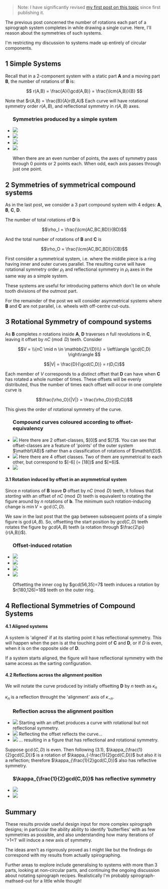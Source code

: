 > Note: I have significantly revised [my first post on this topic](/blog/2020-05-29-Spirograph-Maths-I) since first publishing it.

$\DeclareMathOperator{\lcm}{lcm}$The previous post concerned the number of rotations each part of a spirograph system completes in while drawing a single curve. Here, I'll  reason about the symmetries of such systems.

I'm restricting my discussion to systems made up entirely of circular components.

## 1 Simple Systems

Recall that in a 2-component system with a static part $\mathbf{A}$ and a moving part $\mathbf{B}$, the number of rotations of $\mathbf{B}$ 
is:

$$ r(A,B) = \frac{A}{\gcd(A,B)} = \frac{\lcm(A,B)}{B} $$

Note that $r(A,B) = \frac{B}{A}r(B,A)$
Each curve will have rotational symmetry order $r(A,B)$, and reflectional symmetry in $r(A,B)$ axes.

<div class="centred">
<ul class="captioned two">
<h3>Symmetries produced by a simple system</h3><li>
<img src="/assets/img/blog/spiro-maths-2/1a.jpg"/>
</li><li>
<img src="/assets/img/blog/spiro-maths-2/1b.jpg"/>
</li><li>
<img src="/assets/img/blog/spiro-maths-2/1c.jpg"/>
</li><li>
<img src="/assets/img/blog/spiro-maths-2/1d.jpg"/>
</li><p>
When there are an even number of points, the axes of symmetry pass through 0 points or 2 points each. When odd, each axis passes through just one point.
</p></ul>
</div>

## 2 Symmetries of symmetrical compound systems

As in the last post, we consider a 3 part compound system with 4 edges: $\mathbf{A}$, $\mathbf{B}$, $\mathbf{C}$, $\mathbf{D}$.

The number of total rotations of $\mathbf{D}$ is

$$\rho_I = \frac{\lcm(AC,BC,BD)}{BD}$$

And the total number of rotations of $\mathbf{B}$ and $\mathbf{C}$ is 

$$\rho_O = \frac{\lcm(AC,BC,BD)}{CB}$$

First consider a symmetrical system, i.e. where the middle piece is a ring having inner and outer curves parallel. The resulting curve will have rotational symmetry order $\rho_I$ and reflectional symmetry in $\rho_I$ axes in the same way as a simple system.

These systems are useful for introducing patterns which don't lie on whole tooth divisions of the outmost part.

For the remainder of the post we will consider asymmetrical systems where $\mathbf{B}$ and $\mathbf{C}$ are not parallel, i.e. wheels with off-centre cut-outs.

## 3 Rotational Symmetry of compound systems

As $\mathbf{B}$ completes $n$ rotations inside $\mathbf{A}$, $\mathbf{D}$ traverses $n$ full revolutions in $\mathbf{C}$, leaving it offset by $nC \pmod{D}$ teeth. Consider

$$V = \\{nC \mid n \in \mathbb{Z}/{D}\\} = \left\langle \gcd(C,D) \right\rangle $$

$$|V| = \frac{D}{\gcd(C,D)} = r(D,C)$$

Each member of $V$ corresponds to a distinct offset that $\mathbf{D}$ can have when $\mathbf{C}$ has rotated a whole number of times. These offsets will be evenly distributed, thus the number of times each offset will occur in one complete curve is

$$\frac{\rho_O}{|V|} = \frac{\rho_O}{r(D,C)}$$

This gives the order of rotational symmetry of the curve.

<div class="centred">
<ul class="captioned two">
<h3>Compound curves coloured according to offset-equivalency</h3><li>
<img src="/assets/img/blog/spiro-maths-2/2a.jpg"/>
Here there are 2 offset-classes, $[0]$ and $[7]$. You can see that offset-classes are a feature of 'points' of the outer system $\mathbf{AB}$ rather than a classification of rotations of $\mathbf{D}$.
</li><li>
<img src="/assets/img/blog/spiro-maths-2/2b.jpg"/>
Here there are 4 offset classes. Two of them are symmetrical to each other, but correspond to $[-6] (= [18])$ and $[+6]$.
</li><li>
<img src="/assets/img/blog/spiro-maths-2/2c.jpg"/>
</li></ul>
</div>

#### 3.1 Rotation induced by offset in an asymmetrical system

Since $n$ rotations of $\mathbf{B}$ leave $\mathbf{D}$ offset by $nC \pmod{D}$ teeth, it follows that *starting* with an offset of $nC \pmod{D}$ teeth is equivalent to rotating the figure around by $n$ rotations of $\mathbf{b}$. The minimum such rotation-inducing change is $\min V = \gcd(C,D)$.

We saw in the last post that the gap between subsequent points of a simple figure is $\gcd(A,B)$. So, offsetting the start position by $gcd(C,D)$ teeth rotates the figure by $gcd(A,B)$ teeth (a rotation through $\frac{2\pi}{r(A,B)}$).


<div class="centred">
<ul class="captioned two">
<h3>Offset-induced rotation</h3><li>
<img src="/assets/img/blog/spiro-maths-2/3a.jpg"/>
</li><li>
<img src="/assets/img/blog/spiro-maths-2/3b.jpg"/>
</li><li>
<img src="/assets/img/blog/spiro-maths-2/3c.jpg"/>
</li><li>
<img src="/assets/img/blog/spiro-maths-2/3d.jpg"/>
</li><p>Offsetting the inner cog by $gcd(56,35)=7$ teeth induces a rotation by $r(180,126)=18$ teeth on the outer ring.</p></ul>
</div>

## 4 Reflectional Symmetries of Compound Systems

#### 4.1 Aligned systems

A system is 'aligned' if at its starting point it has reflectional symmetry. This will happen when the pen is at the touching point of $\mathbf{C}$ and $\mathbf{D}$, or if $D$ is even, when it is on the opposite side of $\mathbf{D}$.

If a system starts aligned, the figure will have reflectional symmetry with the same access as the sarting configuration.

#### 4.2 Reflections across the alignment position

We will notate the curve produced by initially offsetting $\mathbf{D}$ by $n$ teeth as $\kappa_n$

$\kappa_n$ is a reflection throught the 'alignment' axis of $\kappa_{-n}$.

<div class="centred">
<ul class="captioned three">
<h3>Reflection across the alignment position</h3><li>
<img src="/assets/img/blog/spiro-maths-2/4a.jpg"/>
Starting with an offset produces a curve with rotational but not reflectional symmetry.
</li><li>
<img src="/assets/img/blog/spiro-maths-2/4b.jpg"/>
Reflecting the offset reflects the curve...
</li><li>
<img src="/assets/img/blog/spiro-maths-2/4c.jpg"/>
... resulting in a figure that has reflectional and rotational symmetry.
</li></ul>
</div>

Suppose $\gcd(C,D)$ is even. Then following (3.1), $\kappa_{\frac{1}{2}gcd(C,D)}$ is a rotation of $\kappa_{-\frac{1}{2}gcd(C,D)}$ but also it is a reflection; therefore $\kappa_{\frac{1}{2}gcd(C,D)}$ also has reflective symmetry.


<div class="centred">
<ul class="captioned two">
<h3>$\kappa_{\frac{1}{2}gcd(C,D)}$ has reflective symmetry</h3><li>
<img src="/assets/img/blog/spiro-maths-2/5a.jpg"/>
</li><li>
<img src="/assets/img/blog/spiro-maths-2/5b.jpg"/>
</li></ul>
</div>

## Summary

These results provide useful design input for more complex spirograph designs; in particular the ability ability to identify 'butterflies' with as few symmetries as possible, and also understanding how many iterations of '>1<1' will induce a new axis of symmetry.

The ideas aren't as rigorously proved as I might like but the findings do correspond with my results from actually spirographing.

Further areas to explore include generalising to systems with more than 3 parts, looking at non-circular parts, and continuing the ongoing discussion about notating spirograph recipes. Realistically I'm probably spirograph-mathsed-out for a little while though!